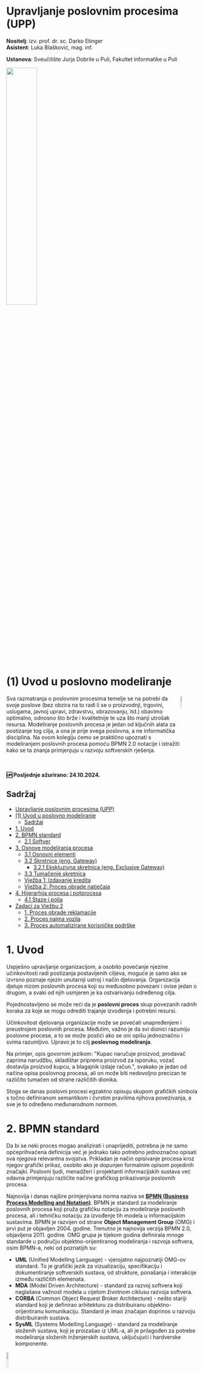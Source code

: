 # Upravljanje poslovnim procesima (UPP)

**Nositelj**: izv. prof. dr. sc. Darko Etinger  
**Asistent**: Luka Blašković, mag. inf.

**Ustanova**: Sveučilište Jurja Dobrile u Puli, Fakultet informatike u Puli

<img src="https://raw.githubusercontent.com/lukablaskovic/FIPU-PJS/main/0.%20Template/FIPU_UNIPU.png" style="width:40%; box-shadow: none !important;"></img>

# (1) Uvod u poslovno modeliranje

<img src="./UPP_1.png" style="width:9%; border-radius: 8px; float:right;"></img>

<div style="float: clear; margin-right:5px;">Sva razmatranja o poslovnim procesima temelje se na potrebi da svoje poslove (bez obzira na to radi li se o proizvodnji, trgovini, uslugama, javnoj upravi, zdravstvu, obrazovanju, itd.) obavimo optimalno, odnosno što brže i kvalitetnije te uza što manji utrošak resursa. Modeliranje poslovnih procesa je jedan od ključnih alata za postizanje tog cilja, a ona je prije svega poslovna, a ne informatička disciplina. Na ovom kolegiju ćemo se praktično upoznati s modeliranjem poslovnih procesa pomoću BPMN 2.0 notacije i istražiti kako se ta znanja primjenjuju u razvoju softverskih rješenja. </div>
<br>

<div style="float: clear; margin-right:5px;"> </div>
<br>

**🆙 Posljednje ažurirano: 24.10.2024.**

## Sadržaj

- [Upravljanje poslovnim procesima (UPP)](#upravljanje-poslovnim-procesima-upp)
- [(1) Uvod u poslovno modeliranje](#1-uvod-u-poslovno-modeliranje)
  - [Sadržaj](#sadržaj)
- [1. Uvod](#1-uvod)
- [2. BPMN standard](#2-bpmn-standard)
  - [2.1 Softver](#21-softver)
- [3. Osnove modeliranja procesa](#3-osnove-modeliranja-procesa)
  - [3.1 Osnovni elementi](#31-osnovni-elementi)
  - [3.2 Skretnice (eng. Gateway)](#32-skretnice-eng-gateway)
    - [3.2.1 Ekskluzivna skretnica (eng. Exclusive Gateway)](#321-ekskluzivna-skretnica-eng-exclusive-gateway)
  - [3.3 Tumačenje skretnica](#33-tumačenje-skretnica)
  - [Vježba 1: Izdavanje kredita](#vježba-1-izdavanje-kredita)
  - [Vježba 2: Proces obrade natječaja](#vježba-2-proces-obrade-natječaja)
- [4. Hijerarhija procesa i potprocesa](#4-hijerarhija-procesa-i-potprocesa)
  - [4.1 Staze i polja](#41-staze-i-polja)
- [Zadaci za Vježbu 2](#zadaci-za-vježbu-2)
    - [1. Proces obrade reklamacije](#1-proces-obrade-reklamacije)
    - [2. Proces najma vozila](#2-proces-najma-vozila)
    - [3. Proces automatizirane korisničke podrške](#3-proces-automatizirane-korisničke-podrške)

# 1. Uvod

Uspješno upravljanje organizacijom, a osobito povećanje njezine učinkovitosti radi postizanja postavljenih ciljeva, moguće je samo ako se izvrsno poznaje njezin unutarnji ustroj i način djelovanja. Organizacija djeluje nizom poslovnih procesa koji su međusobno povezani i ovise jedan o drugom, a svaki od njih usmjeren je ka ostvarivanju određenog cilja.

Pojednostavljeno se može reći da je **poslovni proces** skup povezanih radnih koraka za koje se mogu odrediti trajanje izvođenja i potrebni resursi.

Učinkovitost djelovanja organizacije može se povećati unapređenjem i preustrojem poslovnih procesa. Međutim, važno je da svi dionici razumiju poslovne procese, a to se može postići ako se oni opišu jednoznačno i svima razumljivo. Upravo je to cilj **poslovnog modeliranja**.

Na primjer, opis govornim jezikom: "Kupac naručuje proizvod, prodavač zaprima narudžbu, skladištar priprema proizvod za isporuku, vozač dostavlja proizvod kupcu, a blagajnik izdaje račun.", svakako je jedan od načina opisa poslovnog procesa, ali on može biti nedovoljno precizan te različito tumačen od strane različitih dionika.

Stoga se danas poslovni procesi egzaktno opisuju skupom grafičkih simbola s točno definiranom semantikom i čvrstim pravilima njihova povezivanja, a sve je to određeno međunarodnom normom.

# 2. BPMN standard

Da bi se neki proces mogao analizirati i unaprijediti, potrebna je ne samo općeprihvaćena definicija već je jednako tako potrebno jednoznačno opisati sva njegova relevantna svojstva. Prikladan je način opisivanje procesa kroz njegov grafički prikaz, osobito ako je dopunjen formalnim opisom pojedinih značajki. Poslovni ljudi, menadžeri i projektanti informacijskih sustava već odavna primjenjuju različite načine grafičkog prikazivanja poslovnih procesa.

Najnovija i danas najšire primjenjivana norma naziva se <a href="https://www.bpmn.org/" target="_blank">**BPMN (Business Process Modelling and Notation)**</a>. BPMN je standard za modeliranje poslovnih procesa koji pruža grafičku notaciju za modeliranje poslovnih procesa, ali i tehničku notaciju za izvođenje tih modela u informacijskim sustavima. BPMN je razvijen od strane **Object Management Group** (OMG) i prvi put je objavljen 2004. godine. Trenutno je najnovija verzija BPMN 2.0, objavljena 2011. godine. OMG grupa je tijekom godina definirala mnoge standarde u području objektno-orijentiranog modeliranja i razvoja softvera, osim BPMN-a, neki od poznatijih su:

- **UML** (Unified Modelling Language) - vjerojatno najpoznatiji OMG-ov standard. To je grafički jezik za vizualizaciju, specifikaciju i dokumentiranje softverskih sustava, od strukture, ponašanja i interakcije između različitih elemenata.
- **MDA** (Model Driven Architecture) - standard za razvoj softvera koji naglašava važnost modela u cijelom životnom ciklusu razvoja softvera.
- **CORBA** (Common Object Request Broker Architecture) - nešto stariji standard koji je definirao arhitekturu za distribuiranu objektno-orijentiranu komunikaciju. Standard je imao značajan doprinos u razvoju distribuiranih sustava.
- **SysML** (Systems Modelling Language) - standard za modeliranje složenih sustava, koji je proizašao iz UML-a, ali je prilagođen za potrebe modeliranja složenih inženjerskih sustava, uključujući i hardverske komponente.

<img src="https://www.bpmn.org/cc2ec853e298b7606554.png" style="width:10%;">

Mi ćemo se na ovom kolegiju baviti isključivo BPMN 2.0 notacijom, a u nastavku ćemo se upoznati s osnovnim elementima modeliranja procesa kroz jednostavni primjer procesa obrade narudžbi kupaca i izdavanje naručene robe.

## 2.1 Softver

Za modeliranje poslovnih procesa u BPMN notaciji možete koristiti veliki broj alata, a neki od popularnijih su:

- Camunda Modeler: besplatno, open-source rješenje koje podržava BPMN 2.0 i DMN notaciju. Preuzmite Desktop verziju [ovdje](https://camunda.com/download/modeler/)
- bpmn.io: open-source rješenje koje se može direktno koristiti u web pregledniku. Isprobajte [ovdje](https://demo.bpmn.io/)
- Flowable: open-source community rješenje koje nudi podršku za modeliranje u web pregledniku. Morate se registrirati da biste koristili alat, a možete ga isprobati [ovdje](https://www.flowable.com/)

Ako ste se odlučili za Camunda Modeler na vašem računalu, morate imati instaliran Java JDK 8 ili noviji. Otvorite terminal i upišite:

```bash
java -version
```

Ako nemate instaliran Java JDK, možete preuzeti i open-source verziju [Open JDK](https://openjdk.org/).

# 3. Osnove modeliranja procesa

Definiran je sljedeći opis poslovnog procesa:

> Zamislimo prodajni centar kao dio neke proizvodne organizacije s pomoću kojeg ona prodaje svoju robu široke potrošnje, primjerice hladnjake, perilice rublja i sl. Takav se proces izvodi u svakom od područnih veleprodajnih centara, kojim proizvodna organizacija robe šrioke potrošnje opskrbljuje svoje velike kupce (npr. distributere, hotele ili restorane). Zamislimo da je poslovnim poslovnom politikom prodajnog centra propisano da se naručena roba može izdati kupcu samo ako je već plaćena po predračunu.
> Poslovni proces **PRODATI ROBU** tada se provodi tako da prodajni centar zaprimi narudžbu od kupca, provjeri je li naručena roba plaćena po predračunu, otpremi robu kupcu i pripremi konačni izlazni račun. Takav slijed poslova ili radnih koraka (pri kojem se upotrebljavaju i podaci o zalihama, kupcima, narudžbama itd.) nazivamo **poslovnim procesom**.

Uočavamo da ovaj poslovni proces ima svoj **početak** i **kraj**, da se ponavlja svaki put kada neki kupac želi naručiti i preuzeti bilo koju robu te da se sastoji od više povezanih poslova ili radnih koraka koje ćemo općenito nazvati **aktivnostima**.

## 3.1 Osnovni elementi

**Aktivnost (_eng. Task_)** je osnovni element poslovnog procesa koji predstavlja radni korak koji se izvodi u procesu. Aktivnosti se ne obavljaju proizvoljno, već uvijek u određenom slijedu. Tako opisan proces može se prikazati grafički na sljedeći način:

<img src="./screenshots/pp_prodati_robu_01.png" style="width:70%;">

> Slika 1. Poslovni proces **PRODATI ROBU** i njegove aktivnosti

Cijeli je proces na slici 1 prikazan kao niz **aktivnosti**, prikazanih pravokutnicima sa zaobljenim rubovima i povezanih **slijednom vezom**.

**Strelice** povezuju aktivnosti procesa i pokazuju slijed izvođenja aktivnosti.

Početak i kraj procesa su **događaji (_eng. events_)**, a oni su prikazani krugovima koji su iscrtani kružnicama:

- **početak** koji je iscrtan tankom i
- **kraj** koji je iscrtan debljom crtom.

Dakle upotrebljena su tri simbola koja mora imati svaki model poslovnog procesa prema BPMN normi.

<div style="display: flex; align-items: center;">
  <img src="./screenshots/elements/start_end_events.png" style="width: 10%;">
  <span style="margin-left: 10px;"><b>Kružnica</b> (za početni i završni događaj)</span>
</div>

<div style="display: flex; align-items: center;">
  <img src="./screenshots/elements/task.png" style="width: 10%;">
  <span style="margin-left: 10px;"><b>Aktivnost</b> (označava se pravokutnikom)</span>
</div>

<div style="display: flex; align-items: center;">
  <img src="./screenshots/elements/arrow.png" style="width: 10%;">
  <span style="margin-left: 10px;"><b>Strelica</b> (za redoslijed izvođenja aktivnosti)</span>
</div>

Ovakav temeljni oblik procesa naziva se često i **slijednim dijagramom**.

Međutim, slika 1. prikazuje kako se proces izvodi u idealnom slučaju, odnosno kada je kupac uplatio po predračunu točno onaj iznos koji odgovara vrijednosti naručene robe, a tražena roba je dostupna na skladištu te se odmah poslije primitka narudžbe može otpremiti te izraditi račun za kupca.

## 3.2 Skretnice (eng. Gateway)

Što ako kupac nije prethodno platio po predračunu ili tražene robe nema na skladištu?

U tom slučaju, posao prodaje robe neće se moći provesti na opisani način. Stoga naš model procesa treba proširiti kako bi se prikazali uvjeti izvedbe prema dopunjenom scenariju.

U BPMN notaciji za prikaz uvjeta izvedbe koriste se **skretnice (_eng. Gateway_)**. Skretnice su elementi koji omogućuju modeliranje uvjeta izvedbe, odnosno odlučivanje o tome koja će se aktivnost izvršiti sljedeća. Skretnice se označavaju **rombom**.

Gdje ćemo dodati **prvu skretnicu** u naš model procesa?

Odgovor je nakon aktivnosti **Provjeriti uplatu** jer je to prvi korak u kojem se može dogoditi odstupanje od idealnog slučaja. Naime, ako kupac nije uplatio po predračunu, proces se ne može nastaviti u slijedu definiranom na slici 1.

<img src="./screenshots/pp_prodati_robu_02.png" style="width:70%;">

> Slika 2. Prošireni model poslovnog procesa **PRODATI ROBU** s prvom skretnicom

Na slici 2. dodana je prva skretnica koja omogućuje modeliranje uvjeta izvedbe. U ovom slučaju, skretnica označava da se proces nastavlja **samo ako je uplata po predračunu primljena**. Ako nije, proces završava u **krajnjem događaju (_eng. end event_)**.

Ispod skretnice je uobičajeno pisati uvjet izvedbe, to može biti bilo koja upitna rečenica koja jasno opisuje uvjet. Primjerice:

- Uplaćeno?
- Uplata po predračunu primljena?
- Uplata primljena?
- Uplata je izvršena?

Nakon toga skretnica se povezuje s aktivnostima koje slijede, a koje će se izvršiti ovisno o ispunjenosti uvjeta:

- **Da** - ako je uvjet ispunjen
- **Ne** - ako uvjet nije ispunjen

Odgovore na ova pitanja označavamo **strelicama** koje izlaze iz skretnice. U ovom slučaju, događa se sljedeće:

- **Da** - ako je uplata po predračunu primljena, proces se nastavlja s aktivnostima **Otpremiti** i **Pripremiti račun**
- **Ne** - ako uplata po predračunu nije primljena, proces završava u **krajnjem događaju**.

Primijetite da smo dodali **više krajnjih događaja i nazive događajima** kako bi bilo jasno što se događa u svakom koraku procesa. Model u kojem je više početnih i više završnih događaja u skladu je s BPMN normom i teorijski ispravan, ali uvijek treba provjeriti odgovara li izvođenje procesa u stvarnosti zaista nacrtanom modelu.

### 3.2.1 Ekskluzivna skretnica (eng. Exclusive Gateway)

Primijetite još da unutar romba koji opisuje svaku skretnicu, koristimo simbol **X**. Ovaj simbol označava **ekskluzivnu skretnicu (_eng. Exclusive Gateway_)**. Ekskluzivna skretnica je skretnica koja omogućuje odabir samo jedne od više mogućih putanja. Vrednuje se podatak koji dolazi iz prethodne aktivnosti i na temelju njega **odabire samo jedan mogući slijed** na temelju izračunate vrijednosti ili zadanih uvjeta.

Ova skretnica poznata je i kao **XOR Gateway**.

<img src="./screenshots/elements/exclusive_gateway.png" style="width:10%;">

- Ako je riječ o grananju procesa, onda znači da će se poslije skretnice provoditi aktivnosti **samo na jednom izlaznom slijedu**.
- Ako više uvjeta može biti istinito, ova skretnica odabire samo onaj slijed **koji je prvi zadovoljen**.
- Ako niti jedan uvjet nije zadovoljen, proces vraća grešku. Dobra praksa je osigurati da uvjeti budu **potpuni i iscrpni**.

U sljedećem primjeru, dodat ćemo još **jednu ekskluzivnu skretnicu** u naš model procesa kako bismo modelirali uvjet je li tražena roba dostupna na skladištu.

<img src="./screenshots/pp_prodati_robu_03.png" style="width:70%;">

> Slika 3. Prošireni model poslovnog procesa **PRODATI ROBU** s dvjema ekskluzivnim skretnicama

Dakle, na slici 3. dodana je **druga ekskluzivna skretnica** koja omogućuje modeliranje uvjeta je li tražena roba dostupna na skladištu. Ako je roba dostupna, proces se nastavlja s aktivnostima **Otpremiti** i **Pripremiti račun**. Ako roba nije dostupna, proces završava u **krajnjem događaju**.

Dodali smo i aktivnost **Provjeriti zalihe** koja prethodi drugoj skretnici. Ova aktivnost odnosi se na samu provjeru zaliha na skladištu. Aktivnost smo dodali budući da nije praksa da se aktivnosti prikazuju kroz skretnice, već da skretnice definiraju uvjete izvedbe aktivnosti.
Dakle slijed je sljedeći: aktivnost -> skretnica -> aktivnost -> skretnica.

1. **Aktivnost**: provjeriti uplatu po predračunu
2. **Skretnica**: je li uplata po predračunu primljena?
3. **Aktivnost**: provjeriti zalihe na skladištu
4. **Skretnica**: je li roba dostupna na skladištu?

Općenito govoreći, svaka skretnica omogućuje stvaranje složenog grafa kojim se, od početne do krajnje točke, može proći putovima, odnosno proces se može ostvariti izvođenjem aktivnosti različitim sljedovima. Svaki od tih sljedova prikazuje pojedinačni i specifični način izvođenja poslovnog slučaja koji pripada istom, generičkom modelu poslovnog procesa.

Svaki od izvedenih sljedova prikazuje jednu **instancu** generičkog procesa, odnosno svaka je instanca jedan od mogućih načina izvođenja procesa s različitim ishodima ili **poslovni slučaj**.

Već na jednostavnom grafu na slici 3 mogu se prepoznati tri različite mogućnosti (ili tri različita slijeda aktivnosti i događaja) izvođenja poslovnog procesa **PRODATI ROBU**. To su:

| _Prispjela narudžba_ | 'Zaprimiti narudžbu' | 'Provjeriti uplatu' | **Narudžba nije ispunjena** |
| _Prispjela narudžba_ | 'Zaprimiti narudžbu' | 'Provjeriti uplatu' | Provjeriti zalihe | **Narudžba nije ispunjena** |
| _Prispjela narudžba_ | 'Zaprimiti narudžbu' | 'Provjeriti uplatu' | Provjeriti zalihe | Otpremiti | Pripremiti račun | **Ispunjena narudžba** |

## 3.3 Tumačenje skretnica

Značenje skretnice u danom primjeru treba tumačiti na sljedeći način:

> Značenje **prve skretnice** treba tumačiti ovako: nakon što je obavljena aktivnost Provjeriti uplatu znat će se je li kupac uplatio naručenu robu. Ako potrebni iznos nije uplaćen (ovaj uvjet zapisan je ispod simbola skretnice tekstom 'Uplaćeno?'), roba neće biti otpremljena kupcu i proces će završiti u krajnjoj točki (događaju) s oznakom 'Narudžba nije ispunjena'. Ako je potreban iznos uplaćen i roba uspješno otpremljena kupcu, onda se proces nastavlja provjerom može li se otpremiti naručenu robu s obzirom na trenutačno stanje zaliha. Taj se uvjet ispituje u **drugoj skretnici** s oznakom 'Na zalihi?' koja imenom podsjeća na uvjet koji se ispituje. Ako su oba uvjeta ispunjena, poslovni će proces završiti onako kako se očekuje, odnosno poslovni će slučaj završiti događajem koji je nazvan 'Ispunjena narudžba'.

**Važna napomena**:

Skretnica pri modeliranju procesa i selekcija kao programski konstrukt (odnosno "grananje" programa) nipošto se ne mogu izjednačiti. Skretnica u modeliranju procesa ima mnogo šire značenje od odluke ili grananja u programiranju, odnosno odluka je samo jedna posebna vrsta skretnice. To će biti detaljno objašnjeno u nastavku kolegija.

## Vježba 1: Izdavanje kredita

Na temelju sljedećeg opisa poslovnog procesa i do sada obrađene BPMN notacije, definirajte model poslovnog procesa koji je opisan u sljedećem tekstu. Za vježbu možete koristiti alat za modeliranje po vlastitom izboru.

> Banka je ustanova koja pruža razne financijske usluge svojim klijentima, uključujući i izdavanje kredita. Banka je definirala poslovni proces **IZDATI KREDIT** koji se provodi svaki put kada klijent zatraži kredit. Jednom kada klijent zatraži kredit, banka prvo provjerava je li predani zahtjev kompletan, ako nije, klijenta se ponovo šalje na popunjavanje zahtjeva. Inače banka provjerava kreditnu sposobnost klijenta te prekida proces ako utvrdi da klijent nije kreditno sposoban. Ako je klijent kreditno sposoban, banka potpisuje ugovor s klijentom što u konačnici rezultira isplatom kredita na račun klijenta.

## Vježba 2: Proces obrade natječaja

Na temelju sljedećeg opisa poslovnog procesa i do sada obrađene BPMN notacije, definirajte model poslovnog procesa koji je opisan u sljedećem tekstu. Za vježbu možete koristiti alat za modeliranje po vlastitom izboru.

> Tvrtka koja se bavi proizvodnjom i prodajom proizvoda na tržištu odlučila je proširiti svoj tim te je definirala poslovni proces **ODABIR KANDIDATA**. Tvrtka je već provela javni natječaj na koji su se mogli javiti zainteresirani kandidati. Proces započinje jednom kad javni natječaj završava, odnosno kada istekne rok za predaju potrebne dokumentacije. Voditelj odsjeka za upravljanje ljudskim resursima (HR) prikuplja natječaje i provjerava je li barem jedan kandidat dostavio svu potrebnu dokumentaciju. Ako nije, natječaj se poništava. Međutim ako postoji barem jedan kandidat koji je dostavio svu potrebnu dokumentaciju, voditelj HR-a provjerava kvalifikacije kandidata te poništava natječaj ako niti jedan kandidat nema potrebne kvalifikacije. U suprotnom, voditelj HR-a poziva kandidate na razgovor (čak i ako je samo jedan kandidat zadovoljio uvjete natječaja) te na temelju razgovora donosi odluku o zapošljavanju.

# 4. Hijerarhija procesa i potprocesa

Vratimo se na proces **PRODATI ROBU**. Ako se proces detaljnije razmotri s poslovnog gledišta, vidjet će se da je njegov model na slici 3 još uvijek suviše općenit jer ne sadržava sve informacije o mjestu i načinu izvođenja procesa i njegovih aktivnosti te ne govori ništa o tehnologiji kojom se te aktivnosti izvode.

Ako se vratimo na opis poslovnog procesa **PRODATI ROBU**, vidjet ćemo da u njemu postoji nekoliko **aktera** koji sudjeluju u procesu:

- **Kupac** koji naručuje robu
- **Prodavač** koji zaprima narudžbu
- **Knjigovođa** koji vodi evidenciju o uplatama i izdanim računima
- **Skladištar** koji priprema robu za otpremu

Kako u definiciji, odnosno opisu poslovnog procesa, ovaj proces započinje prispjelom narudžbom, kupca nećemo uvrstiti u granice procesa već ćemo ga smatrati **vanjskim akterom**.

Dakle, okvirno možemo podijeliti aktere u 3, odnosno **organizacijske jedinice** koje sudjeluju u procesu:

1. **Prodaja**
2. **Knjigovodstvo**
3. **Skladište**

## 4.1 Staze i polja

U BPMN notaciji, proces se može podijeliti na **staze (_eng. lanes_)** i **polja (_eng. pools_)**. U grubo, staze se koriste za prikazivanje različitih organizacijskih jedinica koje sudjeluju u procesu, dok se polja koriste za prikazivanje različitih poslovnih procesa.

> Pojmovi **staza** i **polje** nisu doslovni prijevodi engleskih riječi lane (swim lane) i pool, već izabrane hrvatske riječi koje bolje objašnjavaju značenja u kontekstu modeliranja poslovnih procesa.

<img src="./screenshots/elements/pools_and_lanes.png" style="width:70%;">

U nekim sljedećim poglavljima ćemo detaljno vidjeti koje su dobre prakse modeliranja kroz staze i polja, za sada ćemo **podijeliti naše organizacijske jedinice u staze**, dok će naziv polja biti naziv procesa - **PRODATI ROBU**.

<img src="./screenshots/elements/prodati_robu_lanes.png" style="width:70%;">

Bez da previše razbijamo glavu kako koristiti staze i polja, možemo se držati sljedećeg pravila:

- **BPMN polja** (pools) opisuju cijele organizacije ili poslovne procese, i sadrže staze
- **BPMN staze** (lanes) opisuju odjeljke organizacije, odnosno tko je odgovoran za koje aktivnosti

Sada ćemo pokazati kako bi izgledao model poslovnog procesa **PRODATI ROBU** s dodanim stazama i poljem.

No prije toga idemo definirati tko obavlja koje aktivnosti u procesu:

- **Prodaja**:

  - Prodavač zaprima narudžbu i obrađuje je

- **Knjigovodstvo**:

  - Knjigovođa provjerava uplatu po predračunu i izdaje račun

- **Skladište**:
  - Skladištar priprema robu za otpremu

<img src="./screenshots/pp_prodati_robu_w_lanes.png" style="width:70%;">

> Slika 4. Prošireni model poslovnog procesa **PRODATI ROBU** s dodanim stazama i poljem

**Radno mjesto i staza**

Sve se aktivnosti ne izvode na istome mjestu: narudžbu od kupca prima **PRODAJA**, robu otprema **SKLADIŠTE**, a **KNJIGOVODSTVO** će provjeriti uplatu i pripremiti račun za kupca.
Radna se mjesta koja sudjeluju u procesu prikazuju izduljenim pravokutnikom koji uz lijevu stranicu ima naziv radnog mjesta (**staza**), a ucrtavanje simbola za aktivnost unutar simbola za radno mjesto znači, prema konvenciji za BPMN, da se **aktivnost izvodi na onom radnom mjestu na čijoj je površini nacrtana**.

Posao koji je na slici opisan aktivnošću **Otpremiti** nije jednostavan, već se sastoji od više radnih koraka. Takav se posao definira kao **potproces** (_eng. subprocess_). Svaki potproces ima svoju detaljniju strukturu koju se prikazuje na posebnome modelu. Primjerice, u takav potproces bi se trebala uvrstiti i aktivnost **Provjeriti zalihe** budući da je to radni korak koji se izvodi u skladištu prilikom pripreme robe za otpremu. Dodatno, skretnica **Na zalihi?** također bi trebala postati dio tog potprocesa. O tome ćemo detaljnije govoriti u sljedećim poglavljima.

# Zadaci za Vježbu 2

Temeljem sljedećih opisa poslovnih procesa i do sada obrađene BPMN notacije, **izmodelirajte poslovne procese u alatu po vlastitom izboru**.
Svaki od poslovnih procesa treba sadržavati **nekoliko aktivnosti**, **ekskluzivne skretnice**, **polje** i **više staza**.

Modele exportajte u **png** formatu ili napravite screenshot, zippajte zajedno datoteke (3) i učitajte rješenja na **Merlin**.

Slobodno dodajte napomenu ako želite dobiti povratnu informaciju za vaša rješenja. Komunikacija se odvija putem **Google Chata**.

### 1. Proces obrade reklamacije

Proces započinje kada kupac podnese reklamaciju za proizvod kupljen u trgovini informatičke opreme. Prodavač zaprimlja reklamaciju i provjerava je li priložen račun. Ukoliko račun nije priložen, reklamacija se odbija. Ako je račun priložen, servisni tim procjenjuje opravdanost reklamacije unutar 30 dana od kupnje. U slučaju da reklamacija nije opravdana, ona se odbija.

Ako je reklamacija utemeljena, prodavač prosljeđuje proizvod servisnom timu koji potom procjenjuje je li proizvod moguće popraviti. Ako popravak nije moguć, kupcu se izdaje novi proizvod i proces je završen. Ukoliko je popravak izvediv, servisni tim popravlja proizvod i vraća ga kupcu.

### 2. Proces najma vozila

Proces najma vozila započinje kada klijent putem web stranice rent-a-car agencije zatraži uslugu. Ispunjavajući online formu za najam, klijent unosi potrebne podatke i šalje zahtjev na obradu.

Nakon toga, administrator pregledava pristigli zahtjev i provjerava točnost unesenih podataka. Ako podaci nisu ispravni, zahtjev se odbija, čime proces završava. No, ukoliko su svi podaci ispravni, administrator prosljeđuje zahtjev timu zaduženom za upravljanje voznim parkom ("Fleet Management"). Oni provjeravaju dostupnost traženog vozila za navedeni datum.

Ako željeno vozilo nije dostupno, zahtjev se odbija, no u slučaju da vozilo jest na raspolaganju, tim šalje potvrdu administratoru. Administrator potom finalizira rezervaciju i šalje klijentu predračun. Po primitku uplate predračuna, rezervacija postaje službena te klijent prima potvrdu o najmu, čime se proces uspješno završava.

### 3. Proces automatizirane korisničke podrške

Kompanija koja pruža SaaS usluge odlučila je unaprijediti korisničku podršku automatizacijom pomoću AI chatbota. Proces započinje kada klijent podnese novi zahtjev za podršku.

AI chatbot prima zahtjev, a zatim analizira bazu znanja koristeći napredne AI algoritme kako bi pronašao relevantan odgovor. Ukoliko chatbot pronađe prikladan odgovor, šalje ga klijentu, koji potom procjenjuje je li odgovor bio koristan i riješio njegov problem. Ako nije, chatbot nudi klijentu opciju da razgovara s pravim agentom.

Ako klijent odbije tu opciju, proces se završava. U slučaju da prihvati, razgovor s agentom započinje, a agent pruža dodatnu pomoć u rješavanju problema. Proces završava na jedan od dva načina: problem je uspješno riješen ili klijent i dalje nije zadovoljan ponuđenim rješenjem.
